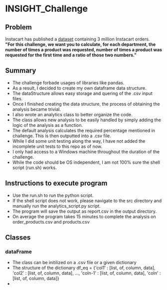 # INSIGHT_Challenge

## Problem
Instacart has published a [dataset](https://www.instacart.com/datasets/grocery-shopping-2017) containing 3 million Instacart orders.  
**"For this challenge, we want you to calculate, for each department, the number of times a product was requested, number of times a product was requested for the first time and a ratio of those two numbers."**


## Summary
* The challenge forbade usages of libraries like pandas.
* As a result, I decided to create my own dataframe data structure.
* The dataStructure allows easy storage and quering of the .csv input files.
* Once I finished creating the data structure, the process of obtaining the analysis became trivial.
* I also wrote an analytics class to better organize the code.
* The class allows new analysis to be easily handled by simply adding the logic of the analysis as a function.
* The default analysis calculates the required percentage mentioned in challenge. This is then outputted into a .csv file.
* While I did some unit testing along the way, I have not added the incomplete unit tests to this repo as of now.
* I only had access to a Windows machine throughout the duration of the challenge.
* While the code should be OS independent, I am not 100% sure the shell script (run.sh) works.

## Instructions to execute program
* Use the run.sh to run the python script.
* If the shell script does not work, please navigate to the src directory and manually run the analytics_script.py script.
* The program will save the output as report.csv in the output directory.
* On average the program takes 15 minutes to complete the analysis on order_products.csv and products.csv

## Classes
### dataFrame
* The class can be initilized on a .csv file or a given dictionary
* The structure of the dictionary 
    df_eq = {'col1' : [list, of, column, data],
             'col2' : [list, of, column, data],
              ...,
           'coln-1' : [list, of, column, data],
             'coln' : [list, of, column, data]}
* 